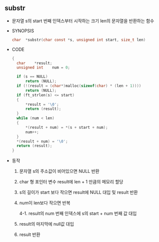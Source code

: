 ## substr

- 문자열 s의 start 번째 인덱스부터 시작하는 크기 len의 문자열을 반환하는 함수

- SYNOPSIS

  ```c
  char	*substr(char const *s, unsigned int start, size_t len)
  ```

- CODE

  ```c
  {
  	char	*result;
  	unsigned int	num = 0;
  
  	if (s == NULL)
  		return (NULL);
  	if (!(result = (char*)malloc(sizeof(char) * (len + 1))))
  		return (NULL);
  	if (ft_strlen(s) <= start)
  	{
  		*result = '\0';
  		return (result);
  	}
  	while (num < len)
  	{
  		*(result + num) = *(s + start + num);
  		num++;
  	}
  	*(result + num) = '\0';
  	return (result);
  }
  ```

- 동작
  1. 문자열 s의 주소값이 비어있으면 NULL 반환

  2. char 형 포인터 변수 result에 len + 1 만큼의 메모리 할당

  3. s의 길이가 start 보다 작으면 result에 NULL 대입 및 result 반환

  4. num이 len보다 작으면 반복

     4-1. result의 num 번째 인덱스에 s의 start + num 번째 값 대입

  5. result의 마지막에 null값 대입
  
  6. result 반환
